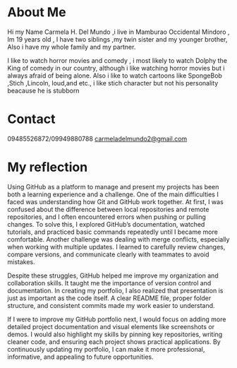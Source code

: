 #  About Me
   Hi my Name Carmela H. Del Mundo ,i live in Mamburao Occidental Mindoro , Im 19 years old , I have two siblings ,my twin sister and my younger brother, Also i have my whole family and my partner.

  I like to watch horror movies and comedy , i most likely to watch Dolphy the King of comedy in our country, although i like watching horror movies but i always afraid of being alone. Also i like to watch cartoons like SpongeBob ,Stich ,Lincoln, loud,and etc., i like stich character but not his personality beacause he is stubborn

#  Contact 

09485526872/09949880788
carmeladelmundo2@gmail.com

# My reflection
Using GitHub as a platform to manage and present my projects has been both a learning experience and a challenge. One of the main difficulties I faced was understanding how Git and GitHub work together. At first, I was confused about the difference between local repositories and remote repositories, and I often encountered errors when pushing or pulling changes. To solve this, I explored GitHub’s documentation, watched tutorials, and practiced basic commands repeatedly until I became more comfortable. Another challenge was dealing with merge conflicts, especially when working with multiple updates. I learned to carefully review changes, compare versions, and communicate clearly with teammates to avoid mistakes.

Despite these struggles, GitHub helped me improve my organization and collaboration skills. It taught me the importance of version control and documentation. In creating my portfolio, I also realized that presentation is just as important as the code itself. A clear README file, proper folder structure, and consistent commits made my work easier to understand.

If I were to improve my GitHub portfolio next, I would focus on adding more detailed project documentation and visual elements like screenshots or demos. I would also highlight my skills by pinning key repositories, writing cleaner code, and ensuring each project shows practical applications. By continuously updating my portfolio, I can make it more professional, informative, and appealing to future opportunities.

